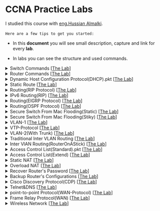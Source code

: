# CCNA Practice Labs

I studied this course with <a href="https://www.youtube.com/playlist?list=PLE451B5C4C5D5AA94" target="_blank">eng.Hussian Almalki</a>.


`Here are a few tips to get you started:`

- In this **document** you will see small description, capture and link for every **lab**.

- In labs you can see the structure and used commands.

<details>
<summary>
Switch Commands
 [<a href="labs\SwitchCommands.pkt" target="_blank">The Lab</a>]
</summary>
<details>
<summary>
Topic Summary:
</summary>

![](labs-summaries/switch-config.jpeg)

</details>
<br>

Photo From Lab
![](imgs/SwitchCommands.png)

</details>
<details>
<summary>
Router Commands
 [<a href="labs\RouterCommands.pkt" target="_blank">The Lab</a>]
</summary>


<br>

Photo From Lab
![](imgs/RouterCommands.png)

</details>
<details>
<summary>
Dynamic Host Configuration Protocol(DHCP).pkt
 [<a href="labs\Dynamic-Host-Configuration-Protocol(DHCP).pkt" target="_blank">The Lab</a>]
</summary>
<details>
<summary>
Topic Summary:

</summary>

 ![](labs-summaries/dhcp.jpeg)

</details>
<br>

Photo From Lab
![DHCP](imgs/DHCP.png)

</details>
<details>
<summary>
Static Route  
[<a href="labs\StaticRoute.pkt" target="_blank">The Lab</a>]
</summary>
<details>
<summary>
Topic Summary:

</summary>

![](labs-summaries/static-route.jpeg)

</details>
<br>

Photo From Lab
![](imgs/StaticRoute.png)

</details>
<details>
<summary>
Routing(RIP Protocol)
 [<a href="labs\\Routing(RIP Protocol).pkt" target="_blank">The Lab</a>]
</summary>
<details>
<summary>
Topic Summary:

</summary>

![](labs-summaries/rip-protocol.jpeg)

</details>
<br>

Photo From Lab
![](imgs/RIP%20Protocol.png)

</details>
<details>
<summary>
IPv6 Routing(RIP)
 [<a href="labs\\IPv6Routing(RIP).pkt" target="_blank">The Lab</a>]
</summary>
<details>
<summary>
Topic Summary:

</summary>

![](labs-summaries/ipv6Routing.jpeg)

</details>
<br>

Photo From Lab
![](imgs/IPv6-Routing(RIP).png)

</details>
<details>
<summary>
Routing(EIGRP Protocol)
 [<a href="labs\\Routing(EIGRP Protocol).pkt" target="_blank">The Lab</a>]
</summary>
<details>
<summary>
Topic Summary:

</summary>

![](labs-summaries/eigrp-protocol.jpeg)

</details>
<br>

Photo From Lab
![](imgs/StaticRoute.png)

</details>
<details>
<summary>
Routing(OSPF Protocol)
 [<a href="labs\\Routing(OSPF Protocol).pkt" target="_blank">The Lab</a>]
</summary>
<details>
<summary>
Topic Summary:

</summary>

![](labs-summaries/ospf-protocol.jpeg)

</details>
<br>

Photo From Lab
![](imgs/OSPF-Protocol.png)

</details>
<details>
<summary>
Secure Switch From Mac Flooding(Static) [<a href="labs\SecureSwitchFromMacFlooding(Static).pkt" target="_blank">The Lab</a>]
</summary>
<details>
<summary>
Topic Summary:

</summary>
![](labs-summaries/securing-switch.jpeg)

</details>
<br>

Photo From Lab
![](imgs/SecurySwitch(Static).png)

</details>
<details>
<summary>
Secure Switch From Mac Flooding(Stiky) [<a href="labs\SceureSwitchFromMacFlooding(Stiky).pkt" target="_blank">The Lab</a>]
</summary>

<br>

Photo From Lab

![](imgs/SecureSwitch(Stiky).png)

</details>
<details>
<summary>
VLAN-1 [<a href="labs\VLAN-1.pkt" target="_blank">The Lab</a>]
</summary>
<details>
<summary>
 Topic Summary:

</summary>

![](labs-summaries/VLAN-1.jpeg)

</details>
<br>

Photo From Lab
![](imgs/VLAN-1.png)

</details>
<details>
<summary>
VTP-Protocol [<a href="labs\VTP-Protocol.pkt" target="_blank">The Lab</a>]
</summary>
<details>
<summary>
Topic Summary:

</summary>

![](labs-summaries/vtp-protocol.jpeg)

</details>
<br>

Photo From Lab
![](imgs/VTP-Protocol.png)

</details><details>
<summary>
VLAN-2(With Trunk) [<a href="labs\VLAN-2(With Trunk).pkt" target="_blank">The Lab</a>]
</summary>
<details>
<summary>
Topic Summary:

</summary>

![](labs-summaries/vlan-2.jpeg)

</details>
<br>

Photo From Lab
![](imgs/VLAN-2.png)

</details><details>
<summary>
Traditional Inter VLAN Routing
[<a href="labs\Traditional-Inter-VLAN-Routing.pkt" target="_blank">The Lab</a>]
</summary>
<details>
<summary>
Topic Summary:

</summary>
![](labs-summaries/inter-vlan-routing-traditional.jpeg)


</details>
<br>

Photo From Lab

![](imgs/Inter-VLAN-Routing(Traditional).png)

</details>
<details>
<summary>
Inter VlAN Routing(RouterOnAStick)
 [<a href="labs\Inter-VlAN-Routing(RouterOnAStick.pkt" target="_blank">The Lab</a>]
</summary>
<details>
<summary>
Topic Summary:

</summary>

![](labs-summaries/)

</details>
<br>

Photo From Lab
![](imgs/Inter-VLAN-Routing(RouterOnStick).png)

</details>
<details>
<summary>
Access Control List(Standard).pkt
 [<a href="labs\AccessControlList(Standard).pkt" target="_blank">The Lab</a>]
</summary>
<details>
<summary>
Topic Summary

</summary>

![](labs-summaries/ACL(standard).png)
</details>
<br>

Photo From Lab
![](imgs/ACL(Standared).png)
</details>
<details>
<summary>
Access Control List(Extend)
 [<a href="labs\AccessControlList(Extend).pkt" target="_blank">The Lab</a>]
</summary>
<details>
<summary>
Topic Summary:

</summary>

![](labs-summaries/acl(extends).jpeg)

</details>
<br>

Photo From Lab
![](imgs/ACL(Extend).png)

</details><details>
<summary>
Static NAT
 [<a href="labs\Static-NAT.pkt" target="_blank">The Lab</a>]
</summary>
<details>
<summary>
Topic Summary:

</summary>

![](labs-summaries/NAT.jpeg)

</details>
<br>

Photo From Lab
![](imgs/Static-NAT.png)

</details><details>
<summary>
Overload NAT
 [<a href="labs\Overload-NAT.pkt" target="_blank">The Lab</a>]
</summary>
<details>
<summary>

</summary>

</details>
<br>

Photo From Lab
![](imgs/Overloaded-NAT.png)

</details><details>
<summary>
Recover Router's Password
 [<a href="labs\RecoverRouter'sPassword.pkt" target="_blank">The Lab</a>]
</summary>
<details>
<summary>
Topic Summary:

</summary>

![](labs-summaries/recoveringRouterPassword.jpeg)

</details>
<br>

Photo From Lab
![](imgs/RecoverRouterPassword.png)

</details><details>
<summary>
Backup Router's Configurations
 [<a href="labs\BackupRouter'sConfigrations.pkt" target="_blank">The Lab</a>]
</summary>
<details>
<summary>
Topic Summary:

</summary>

![](labs-summaries/backupRouterConfig.jpeg)

</details>
<br>

Photo From Lab
![](imgs/BackupRouterConfigruration.png)

</details><details>
<summary>
Cisco Discovery Protocol(CDP)
 [<a href="labs\CiscoDiscoveryProtocol(CDP).pkt" target="_blank">The Lab</a>]
</summary>
<details>
<summary>
Topic Summary:

</summary>

</details>
<br>

Photo From Lab
![](imgs/CisconDiscoverPotocol.png)

</details><details>
<summary>
Telnet&DNS
 [<a href="labs\Telnet&DNS.pkt" target="_blank">The Lab</a>]
</summary>
<details>
<summary>
Topic Summary:

</summary>

![](labs-summaries/telnet.jpeg)

</details>
<br>

Photo From Lab
![](imgs/Telnet%26DNS.png)

</details><details>
<summary>
point-to-point Protocol(WAN-Protocol)
 [<a href="labs\point-to-point(WAN-Protocol).pkt" target="_blank">The Lab</a>]
</summary>
<details>
<summary>
Topic Summary:

</summary>

![](labs-summaries/potinToPointProtocol.jpeg)

</details>
<br>

Photo From Lab
![](imgs/PTP-Protocol(WAN).png)

</details><details>
<summary>
Frame Relay Protocol(WAN)
 [<a href="labs\FrameRelayProtocol(WAN).pkt" target="_blank">The Lab</a>]
</summary>

<br>

Photo From Lab

![](imgs/Frame-Relay-Protocol(WAN).png)

</details><details>
<summary>
Wireless Network
 [<a href="labs\Wireless-Network.pkt" target="_blank">The Lab</a>]
</summary>

<br>

Photo From Lab
![](imgs/WLAN.png)

</details>
